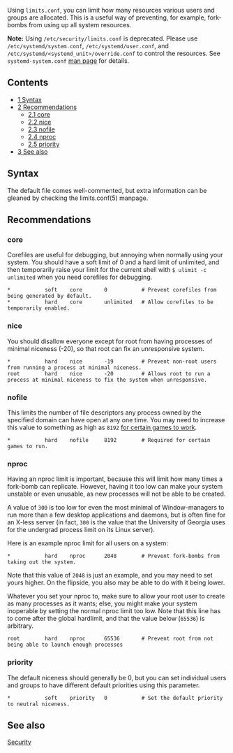 Using `limits.conf`, you can limit how many resources various users and groups are allocated. This is a useful way of preventing, for example, fork-bombs from using up all system resources.

**Note:** Using `/etc/security/limits.conf` is deprecated. Please use `/etc/systemd/system.conf`, `/etc/systemd/user.conf`, and `/etc/systemd/<systemd_unit>/override.conf` to control the resources. See `systemd-system.conf` [man page](/index.php/Man_page "Man page") for details.

## Contents

*   [1 Syntax](#Syntax)
*   [2 Recommendations](#Recommendations)
    *   [2.1 core](#core)
    *   [2.2 nice](#nice)
    *   [2.3 nofile](#nofile)
    *   [2.4 nproc](#nproc)
    *   [2.5 priority](#priority)
*   [3 See also](#See_also)

## Syntax

The default file comes well-commented, but extra information can be gleaned by checking the limits.conf(5) manpage.

## Recommendations

### core

Corefiles are useful for debugging, but annoying when normally using your system. You should have a soft limit of 0 and a hard limit of unlimited, and then temporarily raise your limit for the current shell with `$ ulimit -c unlimited` when you need corefiles for debugging.

```
*           soft    core       0           # Prevent corefiles from being generated by default.
*           hard    core       unlimited   # Allow corefiles to be temporarily enabled.
```

### nice

You should disallow everyone except for root from having processes of minimal niceness (-20), so that root can fix an unresponsive system.

```
*           hard    nice       -19         # Prevent non-root users from running a process at minimal niceness.
root        hard    nice       -20         # Allows root to run a process at minimal niceness to fix the system when unresponsive.
```

### nofile

This limits the number of file descriptors any process owned by the specified domain can have open at any one time. You may need to increase this value to something as high as `8192` [for certain games to work](https://appdb.winehq.org/objectManager.php?sClass=version&iId=21080&iTestingId=89787).

 `*           hard    nofile     8192        # Required for certain games to run.` 

### nproc

Having an nproc limit is important, because this will limit how many times a fork-bomb can replicate. However, having it too low can make your system unstable or even unusable, as new processes will not be able to be created.

A value of `300` is too low for even the most minimal of Window-managers to run more than a few desktop applications and daemons, but is often fine for an X-less server (in fact, `300` is the value that the University of Georgia uses for the undergrad process limit on its Linux server).

Here is an example nproc limit for all users on a system:

 `*           hard    nproc      2048        # Prevent fork-bombs from taking out the system.` 

Note that this value of `2048` is just an example, and you may need to set yours higher. On the flipside, you also may be able to do with it being lower.

Whatever you set your nproc to, make sure to allow your root user to create as many processes as it wants; else, you might make your system inoperable by setting the normal nproc limit too low. Note that this line has to come after the global hardlimit, and that the value below (`65536`) is arbitrary.

 `root        hard    nproc      65536       # Prevent root from not being able to launch enough processes` 

### priority

The default niceness should generally be 0, but you can set individual users and groups to have different default priorities using this parameter.

 `*           soft    priority   0           # Set the default priority to neutral niceness.` 

## See also

[Security](/index.php/Security "Security")